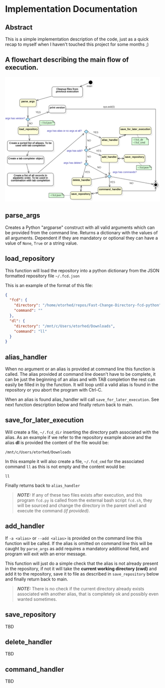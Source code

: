 # Implementation Documentation

## Abstract

This is a simple implementation description of the code, just as a quick
recap to myself when I haven't touched this project for some months ;)

## A flowchart describing the main flow of execution.

![](./fcd-flowchart-main.png)

## parse_args

Creates a Python "argparse" construct with all valid arguments which can be
provided from the command line.
Returns a dictionary with the values of all arguments. Dependent if they are
mandatory or optional they can have a value of `None`, `True` or a string
value.

## load_repository

This function will load the repository into a python dictionary from the
JSON formatted repository file `~/.fcd.json`

This is an example of the format of this file:

```json
{
  "fcd": {
    "directory": "/home/etorhed/repos/Fast-Change-Directory-fcd-python",
    "command": ""
  },
  "dl": {
    "directory": "/mnt/c/Users/etorhed/Downloads",
    "command": "ll"
  }
}
```

## alias_handler
When no argument or an alias is provided at command line this function is
called. The alias provided at command line doesn't have to be complete, it
can be just the beginning of an alias and with TAB completion the rest can
easily be filled in by the function. It will loop until a valid alias is
found in the repository or you abort the program with Ctrl-C.

When an alias is found alias_handler will call `save_for_later_execution`.
See next function description below and finally return back to main.

## save_for_later_execution

Will create a file, `~/.fcd_dir` inserting the directory path associated
with the alias. As an example if we refer to the repository example above and
the alias **dl** is provided the content of the file would be:

```text
/mnt/c/Users/etorhed/Downloads
```

In this example it will also create a file, `~/.fcd_cmd` for the associated
command `ll` as this is not empty and the content would be:

```text
ll
```

Finally returns back to `alias_handler`

> **_NOTE:_** If any of these two files exists after execution, and this
> program `fcd.py` is called from the external bash script `fcd.sh`, they
> will be sourced and change the directory in the parent shell and execute
> the command *(if provided)*.

## add_handler

If `-a <alias>` or `--add <alias>` is provided on the command line this
function will be called. If the alias is omitted on command line this
will be caught by `parse_args` as add requires a mandatory additional
field, and program will exit with an error message.

This function will just do a simple check that the alias is not already
present in the repository, if not it will take the **current working
directory (cwd)** and add it to the repository, save it to file as
described in `save_repository` below and finally return back to main.

> **_NOTE:_** There is no check if the current directory already
> exists associated with another alias, that is completely ok and
> possibly even wanted sometimes.

## save_repository

TBD

## delete_handler

TBD

## command_handler

TBD

